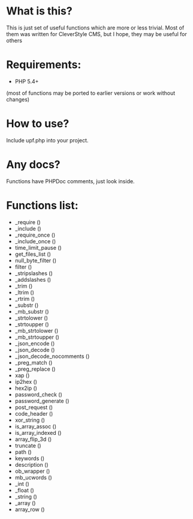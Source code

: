What is this?
=

This is just set of useful functions which are more or less trivial.
Most of them was written for CleverStyle CMS, but I hope, they may be useful for others

Requirements:
=

* PHP 5.4+

(most of functions may be ported to earlier versions or work without changes)

How to use?
=

Include upf.php into your project.

Any docs?
=

Functions have PHPDoc comments, just look inside.

Functions list:
=

* _require ()
* _include ()
* _require_once ()
* _include_once ()
* time_limit_pause ()
* get_files_list ()
* null_byte_filter ()
* filter ()
* _stripslashes ()
* _addslashes ()
* _trim ()
* _ltrim ()
* _rtrim ()
* _substr ()
* _mb_substr ()
* _strtolower ()
* _strtoupper ()
* _mb_strtolower ()
* _mb_strtoupper ()
* _json_encode ()
* _json_decode ()
* _json_decode_nocomments ()
* _preg_match ()
* _preg_replace ()
* xap ()
* ip2hex ()
* hex2ip ()
* password_check ()
* password_generate ()
* post_request ()
* code_header ()
* xor_string ()
* is_array_assoc ()
* is_array_indexed ()
* array_flip_3d ()
* truncate ()
* path ()
* keywords ()
* description ()
* ob_wrapper ()
* mb_ucwords ()
* _int ()
* _float ()
* _string ()
* _array ()
* array_row ()
